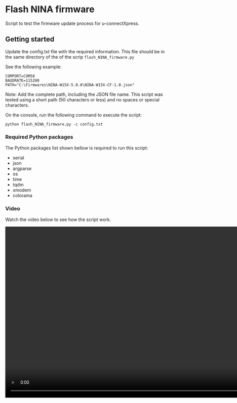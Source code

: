 # Flash NINA firmware

Script to test the firmware update process for u-connectXpress.

## Getting started

Update the config.txt file with the required information. This file should be in the same directory of the of the scrip `flash_NINA_firmware.py`

See the following example:
```
COMPORT=COM58
BAUDRATE=115200
PATH="C:\Firmwares\NINA-W15X-5.0.0\NINA-W15X-CF-1.0.json"
```

Note: Add the complete path, including the JSON file name. This script was tested using a short path (50 characters or less) and no spaces or special characters.


On the console, run the following command to execute the script:
```
python flash_NINA_firmware.py -c config.txt
```

### Required Python packages

The Python packages list shown bellow is required to run this script:

- serial
- json
- argparse
- os
- time
- tqdm
- xmodem
- colorama

### Video

Watch the video below to see how the script work.

<video src="media/how_to_use_the_script.mp4" width="960" height="540" controls></video>